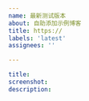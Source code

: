```yaml
---
name: 最新测试版本
about: 自助添加示例博客
title: https://
labels: 'latest'
assignees: ''

---
```

```yaml
title:
screenshot:
description:
```
